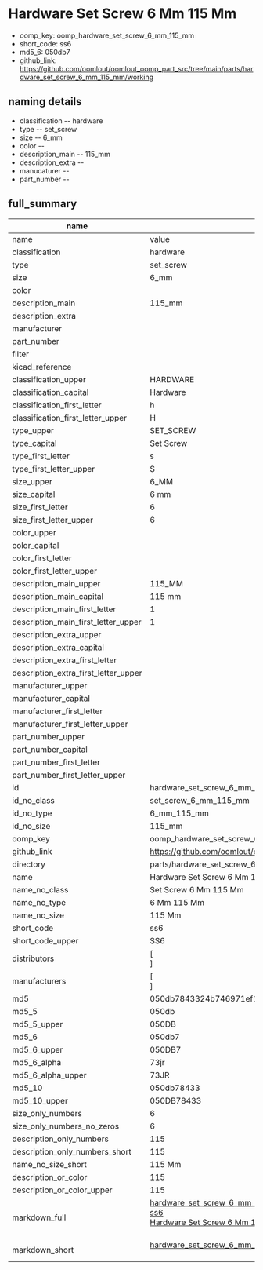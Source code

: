 # Hardware Set Screw 6 Mm 115 Mm

  
* oomp_key: oomp_hardware_set_screw_6_mm_115_mm 
* short_code: ss6
* md5_6: 050db7  
* github_link: https://github.com/oomlout/oomlout_oomp_part_src/tree/main/parts/hardware_set_screw_6_mm_115_mm/working  
## naming details
* classification -- hardware
* type -- set_screw
* size -- 6_mm
* color -- 
* description_main -- 115_mm
* description_extra -- 
* manucaturer -- 
* part_number -- 





## full_summary
| name | value | 
| --- | --- | 
| name | value | 
| classification | hardware | 
| type | set_screw | 
| size | 6_mm | 
| color |  | 
| description_main | 115_mm | 
| description_extra |  | 
| manufacturer |  | 
| part_number |  | 
| filter |  | 
| kicad_reference |  | 
| classification_upper | HARDWARE | 
| classification_capital | Hardware | 
| classification_first_letter | h | 
| classification_first_letter_upper | H | 
| type_upper | SET_SCREW | 
| type_capital | Set Screw | 
| type_first_letter | s | 
| type_first_letter_upper | S | 
| size_upper | 6_MM | 
| size_capital | 6 mm | 
| size_first_letter | 6 | 
| size_first_letter_upper | 6 | 
| color_upper |  | 
| color_capital |  | 
| color_first_letter |  | 
| color_first_letter_upper |  | 
| description_main_upper | 115_MM | 
| description_main_capital | 115 mm | 
| description_main_first_letter | 1 | 
| description_main_first_letter_upper | 1 | 
| description_extra_upper |  | 
| description_extra_capital |  | 
| description_extra_first_letter |  | 
| description_extra_first_letter_upper |  | 
| manufacturer_upper |  | 
| manufacturer_capital |  | 
| manufacturer_first_letter |  | 
| manufacturer_first_letter_upper |  | 
| part_number_upper |  | 
| part_number_capital |  | 
| part_number_first_letter |  | 
| part_number_first_letter_upper |  | 
| id | hardware_set_screw_6_mm_115_mm | 
| id_no_class | set_screw_6_mm_115_mm | 
| id_no_type | 6_mm_115_mm | 
| id_no_size | 115_mm | 
| oomp_key | oomp_hardware_set_screw_6_mm_115_mm | 
| github_link | https://github.com/oomlout/oomlout_oomp_part_src/tree/main/parts/hardware_set_screw_6_mm_115_mm/working | 
| directory | parts/hardware_set_screw_6_mm_115_mm | 
| name | Hardware Set Screw 6 Mm 115 Mm | 
| name_no_class | Set Screw 6 Mm 115 Mm | 
| name_no_type | 6 Mm 115 Mm | 
| name_no_size | 115 Mm | 
| short_code | ss6 | 
| short_code_upper | SS6 | 
| distributors | [<br>] | 
| manufacturers | [<br>] | 
| md5 | 050db7843324b746971ef13637638c65 | 
| md5_5 | 050db | 
| md5_5_upper | 050DB | 
| md5_6 | 050db7 | 
| md5_6_upper | 050DB7 | 
| md5_6_alpha | 73jr | 
| md5_6_alpha_upper | 73JR | 
| md5_10 | 050db78433 | 
| md5_10_upper | 050DB78433 | 
| size_only_numbers | 6 | 
| size_only_numbers_no_zeros | 6 | 
| description_only_numbers | 115 | 
| description_only_numbers_short | 115 | 
| name_no_size_short | 115 Mm | 
| description_or_color | 115 | 
| description_or_color_upper | 115 | 
| markdown_full | [hardware_set_screw_6_mm_115_mm](https://github.com/oomlout/oomlout_oomp_part_src/tree/main/parts/hardware_set_screw_6_mm_115_mm/working)<br>[ss6](https://github.com/oomlout/oomlout_oomp_part_src/tree/main/parts/hardware_set_screw_6_mm_115_mm/working)<br>[Hardware Set Screw 6 Mm 115 Mm](https://github.com/oomlout/oomlout_oomp_part_src/tree/main/parts/hardware_set_screw_6_mm_115_mm/working)<br><br> | 
| markdown_short | [hardware_set_screw_6_mm_115_mm](https://github.com/oomlout/oomlout_oomp_part_src/tree/main/parts/hardware_set_screw_6_mm_115_mm/working)<br><br> | 
